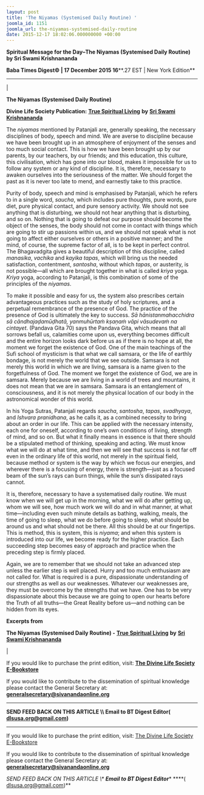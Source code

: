 ```yaml
---
layout: post
title: 'The Niyamas (Systemised Daily Routine) '
joomla_id: 1151
joomla_url: the-niyamas-systemised-daily-routine
date: 2015-12-17 18:02:06.000000000 +00:00
---
```

  

















































**Spiritual Message for the Day–The Niyamas (Systemised Daily Routine) by Sri Swami Krishnananda**

 **Baba Times Digest© | 17 December 2015 16****.27 EST | New York Edition**

* * *

| 

**The Niyamas (Systemised Daily Routine)**

**Divine Life Society Publication:** [**True Spiritual Living**](http://www.swami-krishnananda.org/living/living_19.html) **by** [**Sri Swami Krishnananda**](http://www.dlshq.org/saints/krishnananda.htm)

The _niyamas_ mentioned by Patanjali are, generally speaking, the necessary disciplines of body, speech and mind. We are averse to discipline because we have been brought up in an atmosphere of enjoyment of the senses and too much social contact. This is how we have been brought up by our parents, by our teachers, by our friends; and this education, this culture, this civilisation, which has gone into our blood, makes it impossible for us to follow any system or any kind of discipline. It is, therefore, necessary to awaken ourselves into the seriousness of the matter. We should forget the past as it is never too late to mend, and earnestly take to this practice.

Purity of body, speech and mind is emphasised by Patanjali, which he refers to in a single word, _saucha_, which includes pure thoughts, pure words, pure diet, pure physical contact, and pure sensory activity. We should not see anything that is disturbing, we should not hear anything that is disturbing, and so on. Nothing that is going to defeat our purpose should become the object of the senses, the body should not come in contact with things which are going to stir up passions within us, and we should not speak what is not going to affect either ourselves or others in a positive manner; and the mind, of course, the supreme factor of all, is to be kept in perfect control. The Bhagavadgita gives a beautiful description of this discipline, called _manasika_, _vachika_ and _kayika tapas_, which will bring us the needed satisfaction, contentment, _santosha_, without which _tapas_, or austerity, is not possible—all which are brought together in what is called _kriya_ yoga. _Kriya_ yoga, according to Patanjali, is this combination of some of the principles of the _niyamas_.

To make it possible and easy for us, the system also prescribes certain advantageous practices such as the study of holy scriptures, and a perpetual remembrance of the presence of God. The practice of the presence of God is ultimately the key to success. _Sā hānistanmahacchidra sā cāndhajaḍamūḍhatā, yanmuhūrtaṁ kṣaṇaṁ vāpi vāsudevaṁ na cintayet_. (Pandava Gita 70) says the Pandava Gita, which means that all sorrows befall us, calamities come upon us, everything becomes difficult and the entire horizon looks dark before us as if there is no hope at all, the moment we forget the existence of God. One of the main teachings of the Sufi school of mysticism is that what we call samsara, or the life of earthly bondage, is not merely the world that we see outside. Samsara is not merely this world in which we are living, samsara is a name given to the forgetfulness of God. The moment we forget the existence of God, we are in samsara. Merely because we are living in a world of trees and mountains, it does not mean that we are in samsara. Samsara is an entanglement of consciousness, and it is not merely the physical location of our body in the astronomical wonder of this world.

In his Yoga Sutras, Patanjali regards _saucha_, _santosha_, _tapas_, _svadhyaya_, and _Ishvara pranidhana_, as he calls it, as a combined necessity to bring about an order in our life. This can be applied with the necessary intensity, each one for oneself, according to one’s own conditions of living, strength of mind, and so on. But what it finally means in essence is that there should be a stipulated method of thinking, speaking and acting. We must know what we will do at what time, and then we will see that success is not far off even in the ordinary life of this world, not merely in the spiritual field, because method or system is the way by which we focus our energies, and wherever there is a focusing of energy, there is strength—just as a focused beam of the sun’s rays can burn things, while the sun’s dissipated rays cannot.

It is, therefore, necessary to have a systematised daily routine. We must know when we will get up in the morning, what we will do after getting up, whom we will see, how much work we will do and in what manner, at what time—including even such minute details as bathing, walking, meals, the time of going to sleep, what we do before going to sleep, what should be around us and what should not be there. All this should be at our fingertips. This is method, this is system, this is _niyama_; and when this system is introduced into our life, we become ready for the higher practice. Each succeeding step becomes easy of approach and practice when the preceding step is firmly placed.

Again, we are to remember that we should not take an advanced step unless the earlier step is well placed. Hurry and too much enthusiasm are not called for. What is required is a pure, dispassionate understanding of our strengths as well as our weaknesses. Whatever our weaknesses are, they must be overcome by the strengths that we have. One has to be very dispassionate about this because we are going to open our hearts before the Truth of all truths—the Great Reality before us—and nothing can be hidden from its eyes.

**Excerpts from**



**The Niyamas (Systemised Daily Routine) -** [**True Spiritual Living**](http://www.swami-krishnananda.org/living/living_19.html) **by** [**Sri Swami Krishnananda**](http://www.dlshq.org/saints/krishnananda.htm)

 |



If you would like to purchase the print edition, visit: **[The Divine Life Society E-Bookstore](http://www.dlshq.org/download/download.htm)**

If you would like to contribute to the dissemination of spiritual knowledge please contact the General Secretary at: [](mailto:%20%3Cscript%20type=%27text/javascript%27%3E%20%3C%21--%20var%20prefix%20=%20%27ma%27%20+%20%27il%27%20+%20%27to%27;%20var%20path%20=%20%27hr%27%20+%20%27ef%27%20+%20%27=%27;%20var%20addy57016%20=%20%27generalsecretary%27%20+%20%27@%27;%20addy57016%20=%20addy57016%20+%20%27sivanandaonline%27%20+%20%27.%27%20+%20%27org%27;%20document.write%28%27%3Ca%20%27%20+%20path%20+%20%27%5C%27%27%20+%20prefix%20+%20%27:%27%20+%20addy57016%20+%20%27%5C%27%3E%27%29;%20document.write%28addy57016%29;%20document.write%28%27%3C%5C/a%3E%27%29;%20//--%3E%5Cn%20%3C/script%3E%3Cscript%20type=%27text/javascript%27%3E%20%3C%21--%20document.write%28%27%3Cspan%20style=%5C%27display:%20none;%5C%27%3E%27%29;%20//--%3E%20%3C/script%3EThis%20email%20address%20is%20being%20protected%20from%20spambots.%20You%20need%20JavaScript%20enabled%20to%20view%20it.%20%3Cscript%20type=%27text/javascript%27%3E%20%3C%21--%20document.write%28%27%3C/%27%29;%20document.write%28%27span%3E%27%29;%20//--%3E%20%3C/script%3E?subject=Contribution%20to%20Dissemination%20of%20Spiritual%20Knowledge) **generalsecretary@sivanandaonline.org**

****

**SEND FEED BACK ON THIS ARTICLE \\\ Email to BT Digest Editor[](mailto:%20%3Cscript%20type=%27text/javascript%27%3E%20%3C%21--%20var%20prefix%20=%20%27ma%27%20+%20%27il%27%20+%20%27to%27;%20var%20path%20=%20%27hr%27%20+%20%27ef%27%20+%20%27=%27;%20var%20addy72654%20=%20%27dlsusa.org%27%20+%20%27@%27;%20addy72654%20=%20addy72654%20+%20%27gmail%27%20+%20%27.%27%20+%20%27com%27;%20document.write%28%27%3Ca%20%27%20+%20path%20+%20%27%5C%27%27%20+%20prefix%20+%20%27:%27%20+%20addy72654%20+%20%27%5C%27%3E%27%29;%20document.write%28addy72654%29;%20document.write%28%27%3C%5C/a%3E%27%29;%20//--%3E%5Cn%20%3C/script%3E%3Cscript%20type=%27text/javascript%27%3E%20%3C%21--%20document.write%28%27%3Cspan%20style=%5C%27display:%20none;%5C%27%3E%27%29;%20//--%3E%20%3C/script%3EThis%20email%20address%20is%20being%20protected%20from%20spambots.%20You%20need%20JavaScript%20enabled%20to%20view%20it.%20%3Cscript%20type=%27text/javascript%27%3E%20%3C%21--%20document.write%28%27%3C/%27%29;%20document.write%28%27span%3E%27%29;%20//--%3E%20%3C/script%3E?subject=DLS%20Posts)( [dlsusa.org@gmail.com](mailto:dlsusa.org@gmail.com))**



* * *



  

If you would like to purchase the print edition, visit: [The Divine Life Society E-Bookstore](http://www.dlshq.org/download/download.htm)

If you would like to contribute to the dissemination of spiritual knowledge please contact the General Secretary at: **[generalsecretary@sivanandaonline.org](mailto:generalsecretary@sivanandaonline.org)**

**SEND FEED BACK ON THIS ARTICLE \\\**  **Email to BT Digest Editor**** [](mailto:%20%3Cscript%20type=%27text/javascript%27%3E%20%3C%21--%20var%20prefix%20=%20%27ma%27%20+%20%27il%27%20+%20%27to%27;%20var%20path%20=%20%27hr%27%20+%20%27ef%27%20+%20%27=%27;%20var%20addy72654%20=%20%27dlsusa.org%27%20+%20%27@%27;%20addy72654%20=%20addy72654%20+%20%27gmail%27%20+%20%27.%27%20+%20%27com%27;%20document.write%28%27%3Ca%20%27%20+%20path%20+%20%27%5C%27%27%20+%20prefix%20+%20%27:%27%20+%20addy72654%20+%20%27%5C%27%3E%27%29;%20document.write%28addy72654%29;%20document.write%28%27%3C%5C/a%3E%27%29;%20//--%3E%5Cn%20%3C/script%3E%3Cscript%20type=%27text/javascript%27%3E%20%3C%21--%20document.write%28%27%3Cspan%20style=%5C%27display:%20none;%5C%27%3E%27%29;%20//--%3E%20%3C/script%3EThis%20email%20address%20is%20being%20protected%20from%20spambots.%20You%20need%20JavaScript%20enabled%20to%20view%20it.%20%3Cscript%20type=%27text/javascript%27%3E%20%3C%21--%20document.write%28%27%3C/%27%29;%20document.write%28%27span%3E%27%29;%20//--%3E%20%3C/script%3E?subject=DLS%20Posts)****( [dlsusa.org@gmail.com](mailto:dlsusa.org@gmail.com))**  
